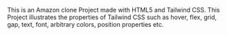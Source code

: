 This is an Amazon clone Project made with HTML5 and Tailwind CSS.
This Project illustrates the properties of Tailwind CSS such as hover, flex, grid,
gap, text, font, arbitrary colors, position properties etc.
